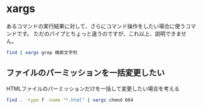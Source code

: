 # xargs

あるコマンドの実行結果に対して、さらにコマンド操作をしたい場合に使うコマンドです。
ただのパイプとちょっと違うのですが、これ以上、説明できません。

```bash
find | xargs grep 検索文字列
```

## ファイルのパーミッションを一括変更したい

HTMLファイルのパーミッションだけを一括して変更したい場合を考える

```bash
find . -type f -name "*.html" | xargs chmod 664
```

